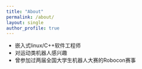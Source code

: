 ```yaml
---
title: "About"
permalink: /about/
layout: single
author_profile: true
---
```


* 嵌入式linux/C++软件工程师
* 对运动类机器人感兴趣
* 曾参加过两届全国大学生机器人大赛的Robocon赛事